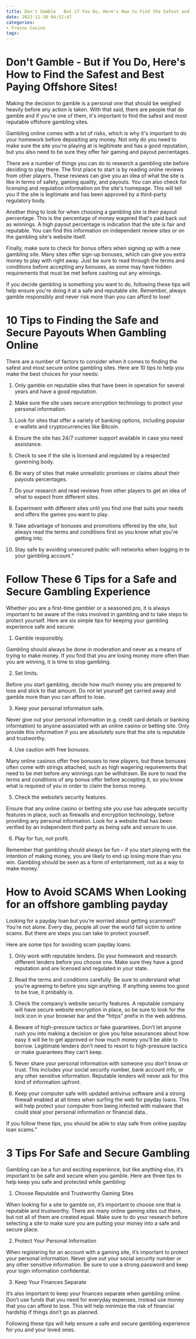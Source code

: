 ```yaml
---
title: Don't Gamble   But if You Do, Here's How to Find the Safest and Best Paying Offshore Sites!
date: 2022-11-30 04:52:47
categories:
- Fresno Casino
tags:
---
```



#  Don't Gamble - But if You Do, Here's How to Find the Safest and Best Paying Offshore Sites!

Making the decision to gamble is a personal one that should be weighed heavily before any action is taken. With that said, there are people that do gamble and if you're one of them, it's important to find the safest and most reputable offshore gambling sites.

Gambling online comes with a lot of risks, which is why it's important to do your homework before depositing any money. Not only do you need to make sure the site you're playing at is legitimate and has a good reputation, but you also need to be sure they offer fair gaming and payout percentages.

There are a number of things you can do to research a gambling site before deciding to play there. The first place to start is by reading online reviews from other players. These reviews can give you an idea of what the site is like in terms of safety, gaming quality, and payouts. You can also check for licensing and regulation information on the site's homepage. This will tell you if the site is legitimate and has been approved by a third-party regulatory body.

Another thing to look for when choosing a gambling site is their payout percentage. This is the percentage of money wagered that's paid back out as winnings. A high payout percentage is indication that the site is fair and reputable. You can find this information on independent review sites or on the gambling site's website itself.

Finally, make sure to check for bonus offers when signing up with a new gambling site. Many sites offer sign-up bonuses, which can give you extra money to play with right away. Just be sure to read through the terms and conditions before accepting any bonuses, as some may have hidden requirements that must be met before cashing out any winnings.

If you decide gambling is something you want to do, following these tips will help ensure you're doing it at a safe and reputable site. Remember, always gamble responsibly and never risk more than you can afford to lose!

#  10 Tips to Finding the Safe and Secure Payouts When Gambling Online 

There are a number of factors to consider when it comes to finding the safest and most secure online gambling sites. Here are 10 tips to help you make the best choices for your needs:

1. Only gamble on reputable sites that have been in operation for several years and have a good reputation.

2. Make sure the site uses secure encryption technology to protect your personal information.

3. Look for sites that offer a variety of banking options, including popular e-wallets and cryptocurrencies like Bitcoin.

4. Ensure the site has 24/7 customer support available in case you need assistance.

5. Check to see if the site is licensed and regulated by a respected governing body.

6. Be wary of sites that make unrealistic promises or claims about their payouts percentages.

7. Do your research and read reviews from other players to get an idea of what to expect from different sites.

8. Experiment with different sites until you find one that suits your needs and offers the games you want to play.

9. Take advantage of bonuses and promotions offered by the site, but always read the terms and conditions first so you know what you're getting into.

10. Stay safe by avoiding unsecured public wifi networks when logging in to your gambling account."

#  Follow These 6 Tips for a Safe and Secure Gambling Experience

Whether you are a first-time gambler or a seasoned pro, it is always important to be aware of the risks involved in gambling and to take steps to protect yourself. Here are six simple tips for keeping your gambling experience safe and secure:

1. Gamble responsibly.

Gambling should always be done in moderation and never as a means of trying to make money. If you find that you are losing money more often than you are winning, it is time to stop gambling.

2. Set limits.

Before you start gambling, decide how much money you are prepared to lose and stick to that amount. Do not let yourself get carried away and gamble more than you can afford to lose.

3. Keep your personal information safe.

Never give out your personal information (e.g. credit card details or banking information) to anyone associated with an online casino or betting site. Only provide this information if you are absolutely sure that the site is reputable and trustworthy.

4. Use caution with free bonuses.

Many online casinos offer free bonuses to new players, but these bonuses often come with strings attached, such as high wagering requirements that need to be met before any winnings can be withdrawn. Be sure to read the terms and conditions of any bonus offer before accepting it, so you know what is required of you in order to claim the bonus money.

5. Check the website’s security features.

Ensure that any online casino or betting site you use has adequate security features in place, such as firewalls and encryption technology, before providing any personal information. Look for a website that has been verified by an independent third party as being safe and secure to use.

6. Play for fun, not profit.

Remember that gambling should always be fun – if you start playing with the intention of making money, you are likely to end up losing more than you win. Gambling should be seen as a form of entertainment, not as a way to make money.'

#  How to Avoid SCAMS When Looking for an offshore gambling payday 

Looking for a payday loan but you’re worried about getting scammed? You’re not alone. Every day, people all over the world fall victim to online scams. But there are steps you can take to protect yourself.

Here are some tips for avoiding scam payday loans:

1. Only work with reputable lenders. Do your homework and research different lenders before you choose one. Make sure they have a good reputation and are licensed and regulated in your state.

2. Read the terms and conditions carefully. Be sure to understand what you’re agreeing to before you sign anything. If anything seems too good to be true, it probably is.

3. Check the company’s website security features. A reputable company will have secure website encryption in place, so be sure to look for the lock icon in your browser bar and the “https” prefix in the web address.

4. Beware of high-pressure tactics or fake guarantees. Don’t let anyone rush you into making a decision or give you false assurances about how easy it will be to get approved or how much money you’ll be able to borrow. Legitimate lenders don’t need to resort to high-pressure tactics or make guarantees they can’t keep.

5. Never share your personal information with someone you don’t know or trust. This includes your social security number, bank account info, or any other sensitive information. Reputable lenders will never ask for this kind of information upfront.

6. Keep your computer safe with updated antivirus software and a strong firewall enabled at all times when surfing the web for payday loans. This will help protect your computer from being infected with malware that could steal your personal information or financial data.. 

If you follow these tips, you should be able to stay safe from online payday loan scams."

#  3 Tips For Safe and Secure Gambling

Gambling can be a fun and exciting experience, but like anything else, it’s important to be safe and secure when you gamble. Here are three tips to help keep you safe and protected while gambling:

1. Choose Reputable and Trustworthy Gaming Sites

When looking for a site to gamble on, it’s important to choose one that is reputable and trustworthy. There are many online gaming sites out there, but not all of them are created equal. Make sure to do your research before selecting a site to make sure you are putting your money into a safe and secure place.

2. Protect Your Personal Information

When registering for an account with a gaming site, it’s important to protect your personal information. Never give out your social security number or any other sensitive information. Be sure to use a strong password and keep your login information confidential.

3. Keep Your Finances Separate

It’s also important to keep your finances separate when gambling online. Don’t use funds that you need for everyday expenses, instead use money that you can afford to lose. This will help minimize the risk of financial hardship if things don’t go as planned.

Following these tips will help ensure a safe and secure gambling experience for you and your loved ones.